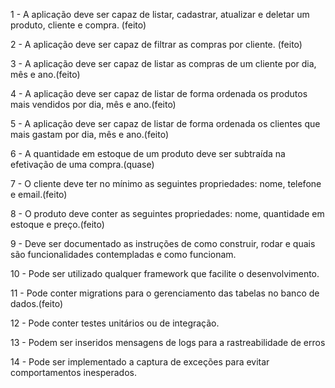 1 - A aplicação deve ser capaz de listar, cadastrar, atualizar e deletar um produto, cliente e compra.
(feito)

2 - A aplicação deve ser capaz de filtrar as compras por cliente.
(feito)

3 - A aplicação deve ser capaz de listar as compras de um cliente por dia, mês e ano.(feito)

4 - A aplicação deve ser capaz de listar de forma ordenada os produtos mais vendidos por dia, mês e ano.(feito)

5 - A aplicação deve ser capaz de listar de forma ordenada os clientes que mais gastam por dia, mês e ano.(feito)

6 - A quantidade em estoque de um produto deve ser subtraída na efetivação de uma compra.(quase)

7 - O cliente deve ter no mínimo as seguintes propriedades: nome, telefone e email.(feito)

8 - O produto deve conter as seguintes propriedades: nome, quantidade em estoque e preço.(feito)

9 - Deve ser documentado as instruções de como construir, rodar e quais são funcionalidades contempladas e como funcionam.

10 - Pode ser utilizado qualquer framework que facilite o desenvolvimento.

11 - Pode conter migrations para o gerenciamento das tabelas no banco de dados.(feito)

12 - Pode conter testes unitários ou de integração.

13 - Podem ser inseridos mensagens de logs para a rastreabilidade de erros

14 - Pode ser implementado a captura de exceções para evitar comportamentos inesperados.
